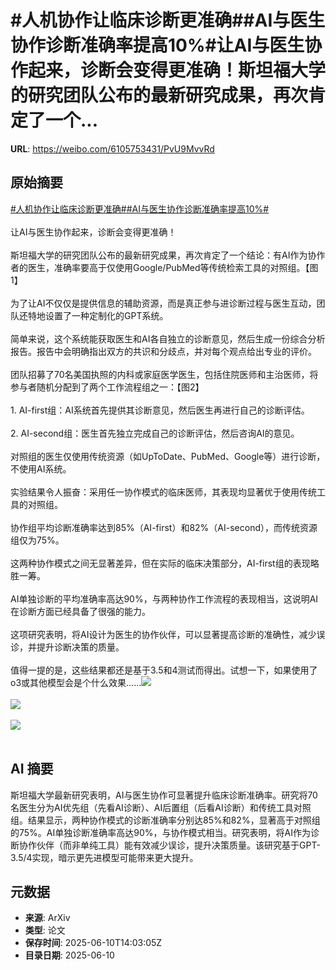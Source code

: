 # #人机协作让临床诊断更准确##AI与医生协作诊断准确率提高10%#让AI与医生协作起来，诊断会变得更准确！斯坦福大学的研究团队公布的最新研究成果，再次肯定了一个...

**URL**: https://weibo.com/6105753431/PvU9MvvRd

## 原始摘要

<a href="https://m.weibo.cn/search?containerid=231522type%3D1%26t%3D10%26q%3D%23%E4%BA%BA%E6%9C%BA%E5%8D%8F%E4%BD%9C%E8%AE%A9%E4%B8%B4%E5%BA%8A%E8%AF%8A%E6%96%AD%E6%9B%B4%E5%87%86%E7%A1%AE%23&amp;extparam=%23%E4%BA%BA%E6%9C%BA%E5%8D%8F%E4%BD%9C%E8%AE%A9%E4%B8%B4%E5%BA%8A%E8%AF%8A%E6%96%AD%E6%9B%B4%E5%87%86%E7%A1%AE%23" data-hide=""><span class="surl-text">#人机协作让临床诊断更准确#</span></a><a href="https://m.weibo.cn/search?containerid=231522type%3D1%26t%3D10%26q%3D%23AI%E4%B8%8E%E5%8C%BB%E7%94%9F%E5%8D%8F%E4%BD%9C%E8%AF%8A%E6%96%AD%E5%87%86%E7%A1%AE%E7%8E%87%E6%8F%90%E9%AB%9810%25%23&amp;extparam=%23AI%E4%B8%8E%E5%8C%BB%E7%94%9F%E5%8D%8F%E4%BD%9C%E8%AF%8A%E6%96%AD%E5%87%86%E7%A1%AE%E7%8E%87%E6%8F%90%E9%AB%9810%25%23" data-hide=""><span class="surl-text">#AI与医生协作诊断准确率提高10%#</span></a><br><br>让AI与医生协作起来，诊断会变得更准确！<br><br>斯坦福大学的研究团队公布的最新研究成果，再次肯定了一个结论：有AI作为协作者的医生，准确率要高于仅使用Google/PubMed等传统检索工具的对照组。【图1】<br><br>为了让AI不仅仅是提供信息的辅助资源，而是真正参与进诊断过程与医生互动，团队还特地设置了一种定制化的GPT系统。<br><br>简单来说，这个系统能获取医生和AI各自独立的诊断意见，然后生成一份综合分析报告。报告中会明确指出双方的共识和分歧点，并对每个观点给出专业的评价。<br><br>团队招募了70名美国执照的内科或家庭医学医生，包括住院医师和主治医师，将参与者随机分配到了两个工作流程组之一：【图2】<br><br>1. AI-first组：AI系统首先提供其诊断意见，然后医生再进行自己的诊断评估。<br><br>2. AI-second组：医生首先独立完成自己的诊断评估，然后咨询AI的意见。<br><br>对照组的医生仅使用传统资源（如UpToDate、PubMed、Google等）进行诊断，不使用AI系统。<br><br>实验结果令人振奋：采用任一协作模式的临床医师，其表现均显著优于使用传统工具的对照组。<br><br>协作组平均诊断准确率达到85%（AI-first）和82%（AI-second），而传统资源组仅为75%。<br><br>这两种协作模式之间无显著差异，但在实际的临床决策部分，AI-first组的表现略胜一筹。<br><br>AI单独诊断的平均准确率高达90%，与两种协作工作流程的表现相当，这说明AI在诊断方面已经具备了很强的能力。<br><br>这项研究表明，将AI设计为医生的协作伙伴，可以显著提高诊断的准确性，减少误诊，并提升诊断决策的质量。<br><br>值得一提的是，这些结果都还是基于3.5和4测试而得出。试想一下，如果使用了o3或其他模型会是个什么效果……<img style="" src="https://tvax2.sinaimg.cn/large/006Fd7o3ly1i2ad4uun0vj30np0k27a9.jpg" referrerpolicy="no-referrer"><br><br><img style="" src="https://tvax1.sinaimg.cn/large/006Fd7o3ly1i2ad4xt1spj30u40u2guu.jpg" referrerpolicy="no-referrer"><br><br><img style="" src="https://tvax2.sinaimg.cn/large/006Fd7o3ly1i2ad501u39j30qq0zktq8.jpg" referrerpolicy="no-referrer"><br><br>

## AI 摘要

斯坦福大学最新研究表明，AI与医生协作可显著提升临床诊断准确率。研究将70名医生分为AI优先组（先看AI诊断）、AI后置组（后看AI诊断）和传统工具对照组。结果显示，两种协作模式的诊断准确率分别达85%和82%，显著高于对照组的75%。AI单独诊断准确率高达90%，与协作模式相当。研究表明，将AI作为诊断协作伙伴（而非单纯工具）能有效减少误诊，提升决策质量。该研究基于GPT-3.5/4实现，暗示更先进模型可能带来更大提升。

## 元数据

- **来源**: ArXiv
- **类型**: 论文
- **保存时间**: 2025-06-10T14:03:05Z
- **目录日期**: 2025-06-10
